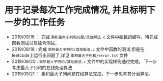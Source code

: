 # 用于记录每次工作完成情况, 并且标明下一步的工作任务

* 2019/09/16 ： 完成 `乘积最大子列和问题/其他解法.c` 文件中函数的编写，待完成函数测试以及综合测试。
* 2019/09/18 :  完成 `乘积最大子列和/其他解法.c` 文件中函数的测试,但是在leetcode上运行出问题了,详见 `乘积最大子列和/error.txt` 文件
* 2019/09/20 :   `乘积最大子列和/其他解法.c` 文件中的实现样例通过完成。 下一步考虑最大子列和的在线处理算法
* 2019/09/21 ：  乘积最大子列问题在线算法完成，下一步思考其分治算法。